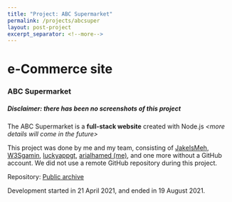 ```yaml
---
title: "Project: ABC Supermarket"
permalink: /projects/abcsuper
layout: post-project
excerpt_separator: <!--more-->
---
```


<h1 class="text-center">e-Commerce site</h1>
<h3 class="text-center">ABC Supermarket</h3>

##### **Disclaimer**: there has been no screenshots of this project

The ABC Supermarket is a **full-stack website** created with Node.js <!--more-->_&lt;more details will come in the future&gt;_

This project was done by me and my team, consisting of <a href="https://github.com/JakeIsMeh" target="_blank">JakeIsMeh</a>, <a href="https://github.com/W3Sgamin" target="_blank">W3Sgamin</a>, <a href="https://github.com/luckyappgt" target="_blank">luckyappgt</a>, <a href="https://github.com/arialhamed" target="_blank">arialhamed (me)</a>, and one more without a GitHub account. We did not use a remote GitHub repository during this project.

Repository: <a href="https://github.com/arialhamed/IT2155-fullstackdevproj" target="_blank">Public archive</a>

Development started in <span class="timestamp">21 April 2021</span>, and ended in <span class="timestamp">19 August 2021</span>.
